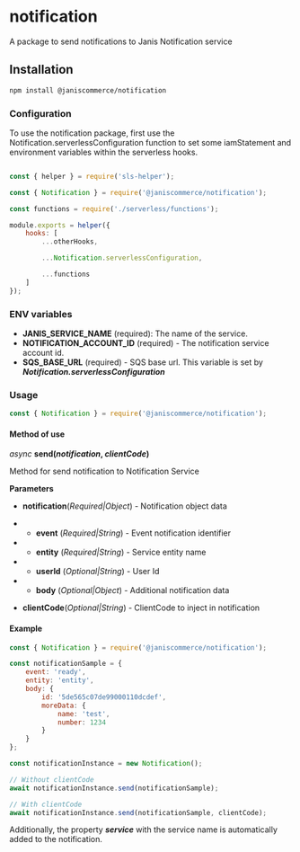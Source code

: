 # notification

A package to send notifications to Janis Notification service

## Installation

```sh
npm install @janiscommerce/notification
```

### Configuration

To use the notification package, first use the Notification.serverlessConfiguration function to set some iamStatement and environment variables within the serverless hooks.

```js

const { helper } = require('sls-helper');

const { Notification } = require('@janiscommerce/notification');

const functions = require('./serverless/functions');

module.exports = helper({
	hooks: [
		...otherHooks,

		...Notification.serverlessConfiguration,

		...functions
	]
});
```

### ENV variables

- **JANIS_SERVICE_NAME** (required): The name of the service.
- **NOTIFICATION_ACCOUNT_ID** (required) - The notification service account id.
- **SQS_BASE_URL** (required) - SQS base url. This variable is set by ***Notification.serverlessConfiguration***

### Usage

```js
const { Notification } = require('@janiscommerce/notification');
```
#### Method of use

*async* **send(*notification*, *clientCode*)**

Method for send notification to Notification Service

**Parameters**

- **notification**(*Required|Object*) - Notification object data
- - **event** (*Required|String*) - Event notification identifier
- - **entity** (*Required|String*) - Service entity name
- - **userId** (*Optional|String*) - User Id
- - **body** (*Optional|Object*) - Additional notification data

- **clientCode**(*Optional|String*) - ClientCode to inject in notification

#### Example

```js
const { Notification } = require('@janiscommerce/notification');

const notificationSample = {
	event: 'ready',
	entity: 'entity',
	body: {
		id: '5de565c07de99000110dcdef',
		moreData: {
			name: 'test',
			number: 1234
		}
	}
};

const notificationInstance = new Notification();

// Without clientCode
await notificationInstance.send(notificationSample);

// With clientCode
await notificationInstance.send(notificationSample, clientCode);

```

Additionally, the property ***service*** with the service name is automatically added to the notification.